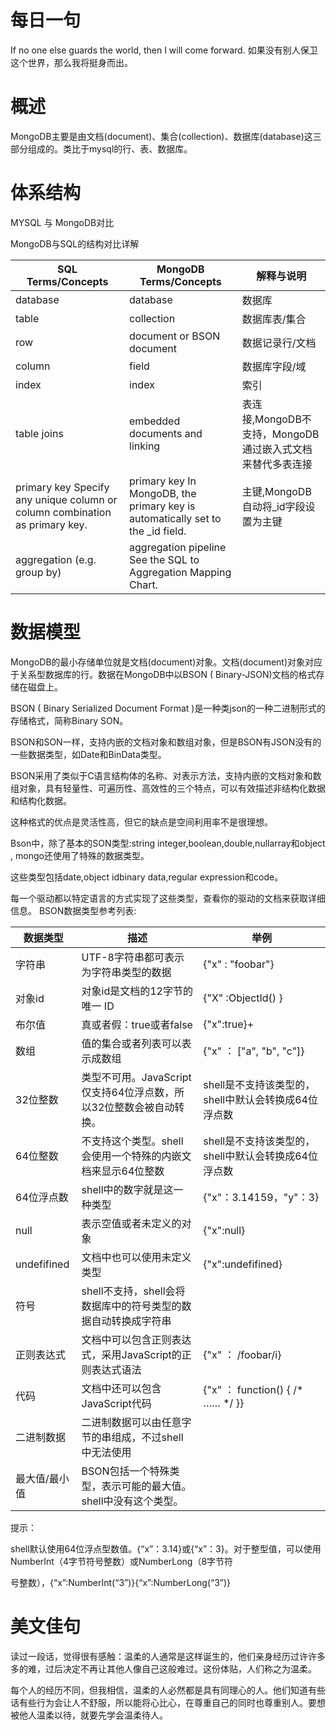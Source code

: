 # 每日一句
If no one else guards the world, then I will come forward. 
如果没有别人保卫这个世界，那么我将挺身而出。

# 概述

MongoDB主要是由文档(document)、集合(collection)、数据库(database)这三部分组成的。类比于mysql的行、表、数据库。



# 体系结构

MYSQL 与 MongoDB对比


MongoDB与SQL的结构对比详解

|SQL Terms/Concepts|MongoDB Terms/Concepts|解释与说明|
|-|-|-|
|database|database|数据库|
|table|collection|数据库表/集合|
|row|document or BSON document|数据记录行/文档|
|column|field|数据库字段/域|
|index|index|索引|
|table joins|embedded documents and linking|表连接,MongoDB不支持，MongoDB通过嵌入式文档来替代多表连接|
|primary key Specify any unique column or column combination as primary key.|primary key In MongoDB, the primary key is automatically set to the _id field.|主键,MongoDB自动将_id字段设置为主键|
|aggregation (e.g. group by)|aggregation pipeline See the SQL to Aggregation Mapping Chart.||




# 数据模型

MongoDB的最小存储单位就是文档(document)对象。文档(document)对象对应于关系型数据库的行。数据在MongoDB中以BSON ( Binary-JSON)文档的格式存储在磁盘上。


BSON ( Binary Serialized Document Format )是一种类json的一种二进制形式的存储格式，简称Binary SON。

BSON和SON一样，支持内嵌的文档对象和数组对象，但是BSON有JSON没有的一些数据类型，如Date和BinData类型。


BSON采用了类似于C语言结构体的名称、对表示方法，支持内嵌的文档对象和数组对象，具有轻量性、可遍历性、高效性的三个特点，可以有效描述非结构化数据和结构化数据。

这种格式的优点是灵活性高，但它的缺点是空间利用率不是很理想。


Bson中，除了基本的SON类型:string integer,boolean,double,nullarray和object , mongo还使用了特殊的数据类型。

这些类型包括date,object idbinary data,regular expression和code。

每一个驱动都以特定语言的方式实现了这些类型，查看你的驱动的文档来获取详细信息。
BSON数据类型参考列表:


|数据类型|描述|举例|
|-|-|-|
|字符串|UTF-8字符串都可表示为字符串类型的数据|{"x" : "foobar"}|
|对象id|对象id是文档的12字节的唯一 ID|{"X" :ObjectId() }|
|布尔值|真或者假：true或者false|{"x":true}+|
|数组|值的集合或者列表可以表示成数组|{"x" ： ["a", "b", "c"]}|
|32位整数|类型不可用。JavaScript仅支持64位浮点数，所以32位整数会被自动转换。|shell是不支持该类型的，shell中默认会转换成64位浮点数|
|64位整数|不支持这个类型。shell会使用一个特殊的内嵌文档来显示64位整数|shell是不支持该类型的，shell中默认会转换成64位浮点数|
|64位浮点数|shell中的数字就是这一种类型|{"x"：3.14159，"y"：3}|
|null|表示空值或者未定义的对象|{"x":null}|
|undefifined|文档中也可以使用未定义类型|{"x":undefifined}|
|符号|shell不支持，shell会将数据库中的符号类型的数据自动转换成字符串||
|正则表达式|文档中可以包含正则表达式，采用JavaScript的正则表达式语法|{"x" ： /foobar/i}|
|代码|文档中还可以包含JavaScript代码|{"x" ： function() { /* …… */ }}|
|二进制数据|二进制数据可以由任意字节的串组成，不过shell中无法使用||
|最大值/最小值|BSON包括一个特殊类型，表示可能的最大值。shell中没有这个类型。||


提示：

shell默认使用64位浮点型数值。{“x”：3.14}或{“x”：3}。对于整型值，可以使用NumberInt（4字节符号整数）或NumberLong（8字节符

号整数），{“x”:NumberInt(“3”)}{“x”:NumberLong(“3”)}

# 美文佳句

读过一段话，觉得很有感触：温柔的人通常是这样诞生的，他们亲身经历过许许多多的难，过后决定不再让其他人像自己这般难过。这份体贴，人们称之为温柔。

每个人的经历不同，但我相信，温柔的人必然都是具有同理心的人。他们知道有些话有些行为会让人不舒服，所以能将心比心，在尊重自己的同时也尊重别人。要想被他人温柔以待，就要先学会温柔待人。